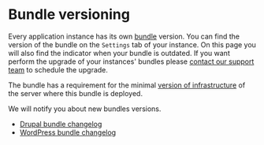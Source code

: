 # Bundle versioning

Every application instance has its own [bundle](README.md) version. You can find the version of the bundle on the `Settings` tab of your instance. On this page you will also find the indicator when your bundle is outdated. If you want perform the upgrade of your instances' bundles please [contact our support team](../../product/support.md) to schedule the upgrade.
 
The bundle has a requirement for the minimal [version of infrastructure](../versioning.md) of the server where this bundle is deployed.

We will notify you about new bundles versions.

* [Drupal bundle changelog](drupal/changelog.md)
* [WordPress bundle changelog](wordpress/changelog.md)